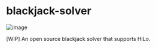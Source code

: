 # blackjack-solver
![image](https://github.com/user-attachments/assets/6ebd98c8-043c-4b1e-9ae4-abcb42832f1b)

[WIP] An open source blackjack solver that supports HiLo. 
